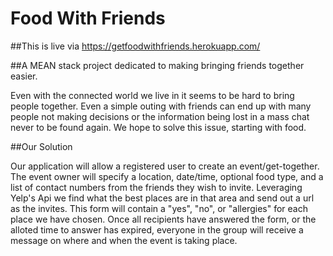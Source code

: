 # Food With Friends

##This is live via https://getfoodwithfriends.herokuapp.com/

##A MEAN stack project dedicated to making bringing friends together easier.

Even with the connected world we live in it seems to be hard to bring people together.
Even a simple outing with friends can end up with many people not making decisions
or the information being lost in a mass chat never to be found again.
We hope to solve this issue, starting with food.

##Our Solution

Our application will allow a registered user to create an event/get-together.
The event owner will specify a location, date/time, optional food type, and a list of contact numbers from the friends they wish to invite.
Leveraging Yelp's Api we find what the best places are in that area and send out a url as the invites.
This form will contain a "yes", "no", or "allergies" for each place we have chosen.
Once all recipients have answered the form, or the alloted time to answer has expired,
everyone in the group will receive a message on where and when the event is taking place.
